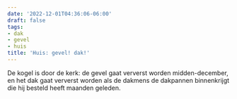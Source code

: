 ```yaml
---
date: '2022-12-01T04:36:06-06:00'
draft: false
tags:
- dak
- gevel
- huis
title: 'Huis: gevel! dak!'
---
```


De kogel is door de kerk: de gevel gaat ververst worden midden-december, en het dak gaat ververst worden als de dakmens de dakpannen binnenkrijgt die hij besteld heeft maanden geleden. 

